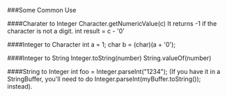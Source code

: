 ###Some Common Use

####Charater to Integer
Character.getNumericValue(c)
It returns -1 if the character is not a digit.
int result = c - '0'

####Integer to Character
int a = 1;
char b = (char)(a + '0');


####Integer to String
Integer.toString(number)
String.valueOf(number)

####String to Integer
int foo = Integer.parseInt("1234");
(If you have it in a StringBuffer, you'll need to do Integer.parseInt(myBuffer.toString()); instead).
